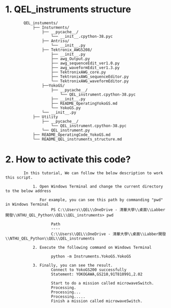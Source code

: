  # 1. QEL_instruments structure
            QEL_instuments/
                ├── Insturments/
                    ├── __pycache__/
                        └── __init__.cpython-38.pyc
                    ├── Antrisu/
                        └── __init__.py                       
                    ├── Tektronix_AWG5208/
                        ├── __init__.py
                        ├── awg_Output.py
                        ├── awg_sequenceEdit_ver1.0.py
                        ├── awg_waveformEdit_ver1.3.py
                        ├── TektronixAWG_core.py
                        ├── TektronixAWG_sequenceEditor.py
                        └── TektronixAWG_waveformEditor.py
                    ├──YokoGS/
                        ├── __pycache__/
                            └── QEL_instrument.cpython-38.pyc
                        ├── __init__.py
                        ├── README_OperatingYokoGS.md
                        └── YokoGS.py
                    └── __init__.py
                ├── Utility
                    ├── __pycache__/
                        └── QEL_instrument.cpython-38.pyc
                    └── QEL_instrument.py
                ├── README_OperatingCode_YokoGS.md
                └── README_QEL_instruments_structure.md
    
# 2. How to activate this code?
            In this tutorial, We can follow the below description to work this script.

                1. Open Windows Terminal and change the current directory to the below address
   
                   For example, you can see this path by commanding "pwd" in Windows Terminal
                        PS C:\\Users\\QEL\\OneDrive - 清華大學\\桌面\\Labber開發\\NTHU_QEL_Python\\QEL\\QEL_instruments> pwd

                        Path
                        ----
                        C:\\Users\\QEL\\OneDrive - 清華大學\\桌面\\Labber開發\\NTHU_QEL_Python\\QEL\\QEL_instruments

                2. Execute the following command on Windows Terminal
   
                        python -m Instruments.YokoGS.YokoGS

                3. Finally, you can see the result.
                        Connect to YokoGS200 successfully
                        Statement: YOKOGAWA,GS210,91T810991,2.02

                        Start to do a mission called microwaveSwitch.
                        Processing.
                        Processing...
                        Processing.....
                        Finish a mission called microwaveSwitch.